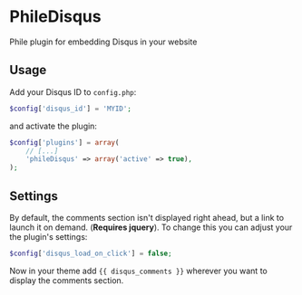 # PhileDisqus

Phile plugin for embedding Disqus in your website

## Usage

Add your Disqus ID to `config.php`:

```php
$config['disqus_id'] = 'MYID'; 
```

and activate the plugin:

```php
$config['plugins'] = array(
    // [...]
    'phileDisqus' => array('active' => true),
);
```

## Settings

By default, the comments section isn't displayed right ahead, but a link to launch it on demand. (**Requires jquery**). To change this you can adjust your the plugin's settings:

```php
$config['disqus_load_on_click'] = false;
```

Now in your theme add `{{ disqus_comments }}` wherever you want to display the comments section.
